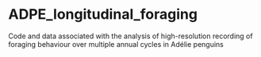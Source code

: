 # ADPE_longitudinal_foraging
Code and data associated with the analysis of high-resolution recording of foraging behaviour over multiple annual cycles in Adélie penguins 
